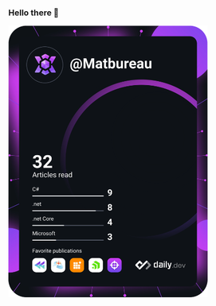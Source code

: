 ### Hello there 👋

<a href="https://app.daily.dev/Matbureau"><img src="https://github.com/MatBureau/MatBureau/blob/main/devcard.svg" width="400" alt="Mat's Dev Card"/></a>
